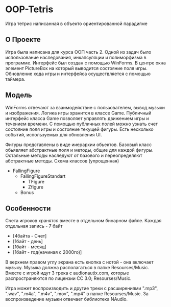 # OOP-Tetris
Игра тетрис написанная в объекто ориентированной парадигме

## О Проекте
Игра была написана для курса ООП часть 2. Одной из задач было использование наследования, инкапсуляции и полиморфизма в программе.
Интерфейс был создан с помощью WinForms. В центре окна элемент PictureBox на который выводится состояние поля игры. 
Обновление хода игры и интерфейса осуществляется с помощью таймера. 

## Модель 
WinForms отвечают за взаимодействие с пользователем, вывод музыки и изображения. Логика игры хранится в классе Game. 
Публичный интерфейс класса Game позволяет управлять движением игры и течением времени. С помощью публичных полей можно узнать счет 
состояние поля игры и состояние текущей фигуры. Есть несколько событий, используемых для обновления UI.

Фигуры представлены в виде ииерархии обьектов. Базовый класс обьявляет абстрактные поля и методы, общие для каждой фигуры. 
Остальные методы наследуют от базового и переопределяют абстрактные методы. Схема классов (упрощенная)
  * FallingFigure
    * FallingFigureStandart
      * TFigure
      * Zfigure
    * Bonus

## Особенности
Счета игроков хранятся вместе в отдельном бинарном файле. Каждая отдельная запись - 7 байт
  * [4байта - Счет]
  * [1байт - день]
  * [1байт - месяц]
  * [1байт - год(начиная с 2000го)]

В верхнем правом углу экрана есть кнопка с нотой - она включает музыку. Музыка должна располагаться в папке Resourses/Musiс. 
Вместе с игрой идут 3 трека с audionautix.com, которые распространяются по лицензии СC 3.0;
Resourses/Music.

Игра может воспроизводить и другие треки с расширениями ".mp3", ".wav", ".m4a", ".m4v", ".mov", ".mp4" в папке Resourses/Music. 
За воспроизведение музыки отвечает библиотека NAudio.
